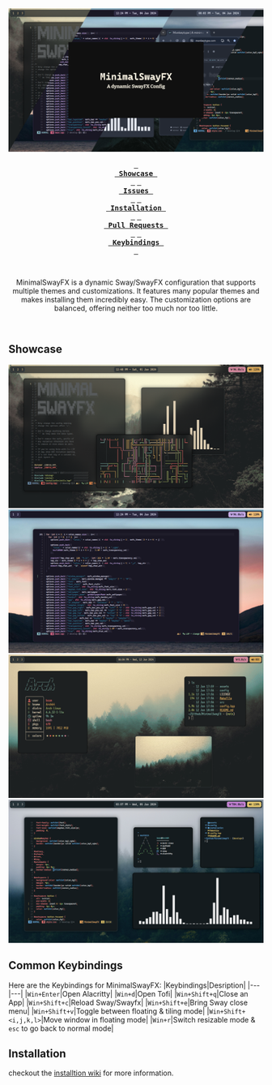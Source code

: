 <div align="center">

<img src="https://raw.githubusercontent.com/MubinMuhammad/MinimalSwayFX/main/assets/header.png">

**[<kbd> <br> Showcase <br> </kbd>][Showcase]**
**[<kbd> <br> Issues <br> </kbd>][Issues]**
**[<kbd> <br> Installation <br> </kbd>][Installation]**
**[<kbd> <br> Pull Requests <br> </kbd>][Pull Requests]**
**[<kbd> <br> Keybindings <br> </kbd>][Keybindings]**

<br>

MinimalSwayFX is a dynamic Sway/SwayFX configuration that supports multiple themes and customizations. 
It features many popular themes and makes installing them incredibly easy.
The customization options are balanced, offering neither too much nor too little.

<br>

[Showcase]: https://github.com/MubinMuhammad/MinimalSwayFX/#Showcase
[Keybindings]: https://github.com/MubinMuhammad/MinimalSwayFX/#Keybindings
[Installation]: https://github.com/MubinMuhammad/MinimalSwayFX/wiki/Installation
[Issues]: https://github.com/MubinMuhammad/MinimalSwayFX/issues
[Pull Requests]: https://github.com/MubinMuhammad/MinimalSwayFX/pulls

</div>

## Showcase
![image showcase 1](https://raw.githubusercontent.com/MubinMuhammad/MinimalSwayFX/main/assets/1.png)
![image showcase 2](https://raw.githubusercontent.com/MubinMuhammad/MinimalSwayFX/main/assets/2.png)
![image showcase 3](https://raw.githubusercontent.com/MubinMuhammad/MinimalSwayFX/main/assets/3.png)
![image showcase 4](https://raw.githubusercontent.com/MubinMuhammad/MinimalSwayFX/main/assets/4.png)

## Common Keybindings
Here are the Keybindings for MinimalSwayFX:
|Keybindings|Desription|
|---|---|
|`Win+Enter`|Open Alacritty|
|`Win+d`|Open Tofi|
|`Win+Shift+q`|Close an App|
|`Win+Shift+c`|Reload Sway/Swayfx|
|`Win+Shift+e`|Bring Sway close menu|
|`Win+Shift+v`|Toggle between floating & tiling mode|
|`Win+Shift+<i,j,k,l>`|Move window in floating mode|
|`Win+r`|Switch resizable mode & `esc` to go back to normal mode|

## Installation
checkout the [installtion wiki](https://github.com/MubinMuhammad/MinimalSwayFX/wiki/Installation) for more information.
